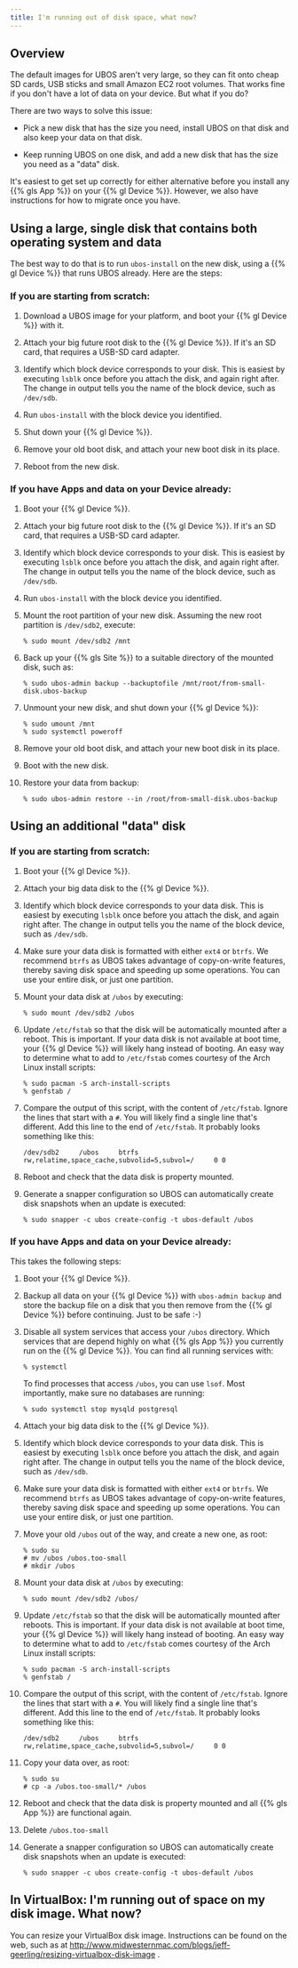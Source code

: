 ```yaml
---
title: I'm running out of disk space, what now?
---
```


## Overview

The default images for UBOS aren't very large, so they can fit onto cheap SD cards, USB
sticks and small Amazon EC2 root volumes. That works fine if you don't have a lot of
data on your device. But what if you do?

There are two ways to solve this issue:

* Pick a new disk that has the size you need, install UBOS on that disk and also keep
  your data on that disk.

* Keep running UBOS on one disk, and add a new disk that has the size you need as a
  "data" disk.

It's easiest to get set up correctly for either alternative before you install any
{{% gls App %}} on your {{% gl Device %}}. However, we also have instructions for how
to migrate once you have.

## Using a large, single disk that contains both operating system and data

The best way to do that is to run ``ubos-install`` on the new disk, using a {{% gl Device %}}
that runs UBOS already. Here are the steps:

### If you are starting from scratch:

1. Download a UBOS image for your platform, and boot your {{% gl Device %}} with it.

1. Attach your big future root disk to the {{% gl Device %}}. If it's an SD card,
   that requires a USB-SD card adapter.

1. Identify which block device corresponds to your disk. This is easiest by executing
   ``lsblk`` once before you attach the disk, and again right after. The change in
   output tells you the name of the block device, such as ``/dev/sdb``.

1. Run ``ubos-install`` with the block device you identified.

1. Shut down your {{% gl Device %}}.

1. Remove your old boot disk, and attach your new boot disk in its place.

1. Reboot from the new disk.

### If you have Apps and data on your Device already:

1. Boot your {{% gl Device %}}.

1. Attach your big future root disk to the {{% gl Device %}}. If it's an SD card,
   that requires a USB-SD card adapter.

1. Identify which block device corresponds to your disk. This is easiest by executing
   ``lsblk`` once before you attach the disk, and again right after. The change in
   output tells you the name of the block device, such as ``/dev/sdb``.

1. Run ``ubos-install`` with the block device you identified.

1. Mount the root partition of your new disk. Assuming
   the new root partition is ``/dev/sdb2``, execute:

   ```
   % sudo mount /dev/sdb2 /mnt
   ```

1. Back up your {{% gls Site %}} to a suitable directory of the mounted disk, such as:

   ```
   % sudo ubos-admin backup --backuptofile /mnt/root/from-small-disk.ubos-backup
   ```

1. Unmount your new disk, and shut down your {{% gl Device %}}:

   ```
   % sudo umount /mnt
   % sudo systemctl poweroff
   ```

1. Remove your old boot disk, and attach your new boot disk in its place.

1. Boot with the new disk.

1. Restore your data from backup:

   ```
   % sudo ubos-admin restore --in /root/from-small-disk.ubos-backup
   ```

## Using an additional "data" disk

### If you are starting from scratch:

1. Boot your {{% gl Device %}}.

1. Attach your big data disk to the {{% gl Device %}}.

1. Identify which block device corresponds to your data disk. This is easiest by executing
   ``lsblk`` once before you attach the disk, and again right after. The change in
   output tells you the name of the block device, such as ``/dev/sdb``.

1. Make sure your data disk is formatted with either ``ext4`` or ``btrfs``. We recommend
   ``btrfs`` as UBOS takes advantage of copy-on-write features, thereby saving disk space
   and speeding up some operations. You can use your entire disk, or just one partition.

1. Mount your data disk at ``/ubos`` by executing:

   ```
   % sudo mount /dev/sdb2 /ubos
   ```

1. Update ``/etc/fstab`` so that the disk will be automatically mounted after a reboot.
   This is important. If your data disk is not available at boot time, your {{% gl Device %}}
   will likely hang instead of booting. An easy way to determine what to add to ``/etc/fstab``
   comes courtesy of the Arch Linux install scripts:

   ```
   % sudo pacman -S arch-install-scripts
   % genfstab /
   ```

1. Compare the output of this script, with the content of ``/etc/fstab``. Ignore the lines
   that start with a ``#``. You will likely find a single line that's different. Add this
   line to the end of ``/etc/fstab``. It probably looks something like this:

   ```
   /dev/sdb2     /ubos     btrfs     rw,relatime,space_cache,subvolid=5,subvol=/     0 0
   ```

1. Reboot and check that the data disk is property mounted.

1. Generate a snapper configuration so UBOS can automatically create disk snapshots when
   an update is executed:

   ```
   % sudo snapper -c ubos create-config -t ubos-default /ubos
   ```

### If you have Apps and data on your Device already:

This takes the following steps:

1. Boot your {{% gl Device %}}.

1. Backup all data on your {{% gl Device %}} with ``ubos-admin backup`` and store the backup
   file on a disk that you then remove from the {{% gl Device %}} before continuing. Just to
   be safe :-)

1. Disable all system services that access your ``/ubos`` directory. Which services that
   are depend highly on what {{% gls App %}} you currently run on the {{% gl Device %}}.
   You can find all running services with:

   ```
   % systemctl
   ```

   To find processes that access ``/ubos``, you can use ``lsof``. Most importantly,
   make sure no databases are running:

   ```
   % sudo systemctl stop mysqld postgresql
   ```

1. Attach your big data disk to the {{% gl Device %}}.

1. Identify which block device corresponds to your data disk. This is easiest by executing
   ``lsblk`` once before you attach the disk, and again right after. The change in
   output tells you the name of the block device, such as ``/dev/sdb``.

1. Make sure your data disk is formatted with either ``ext4`` or ``btrfs``. We recommend
   ``btrfs`` as UBOS takes advantage of copy-on-write features, thereby saving disk space
   and speeding up some operations. You can use your entire disk, or just one partition.

1. Move your old ``/ubos`` out of the way, and create a new one, as root:

   ```
   % sudo su
   # mv /ubos /ubos.too-small
   # mkdir /ubos
   ```

1. Mount your data disk at ``/ubos`` by executing:

   ```
   % sudo mount /dev/sdb2 /ubos/
   ```

1. Update ``/etc/fstab`` so that the disk will be automatically mounted after reboots.
   This is important. If your data disk is not available at boot time, your {{% gl Device %}}
   will likely hang instead of booting. An easy way to determine what to add to ``/etc/fstab``
   comes courtesy of the Arch Linux install scripts:

   ```
   % sudo pacman -S arch-install-scripts
   % genfstab /
   ```

1. Compare the output of this script, with the content of ``/etc/fstab``. Ignore the lines
   that start with a ``#``. You will likely find a single line that's different. Add this
   line to the end of ``/etc/fstab``. It probably looks something like this:

   ```
   /dev/sdb2     /ubos     btrfs     rw,relatime,space_cache,subvolid=5,subvol=/     0 0
   ```

1. Copy your data over, as root:

   ```
   % sudo su
   # cp -a /ubos.too-small/* /ubos
   ```

1. Reboot and check that the data disk is property mounted and all
   {{% gls App %}} are functional again.

1. Delete ``/ubos.too-small``

1. Generate a snapper configuration so UBOS can automatically create disk snapshots when
   an update is executed:

   ```
   % sudo snapper -c ubos create-config -t ubos-default /ubos
   ```

## In VirtualBox: I'm running out of space on my disk image. What now?

You can resize your VirtualBox disk image. Instructions can be found on the
web, such as at http://www.midwesternmac.com/blogs/jeff-geerling/resizing-virtualbox-disk-image .
